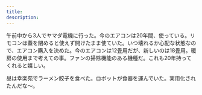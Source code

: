 ```yaml
---
title:
description:
---
```


午前中から3人でヤマダ電機に行った。今のエアコンは20年間、使っている。リモコンは蓋を閉めると使えず開けたまま使ていた。いつ壊れるか心配な状態なので、エアコン購入を決めた。今のエアコンは12畳用だが、新しいのは18畳用。暖房の使用まで考えての事。ファンの掃除機能のある機種だ。これも20年持ってくれると嬉しい。

昼は幸楽苑でラーメン餃子を食べた。ロボットが食器を運んでいた。実用化されたんだな～。
